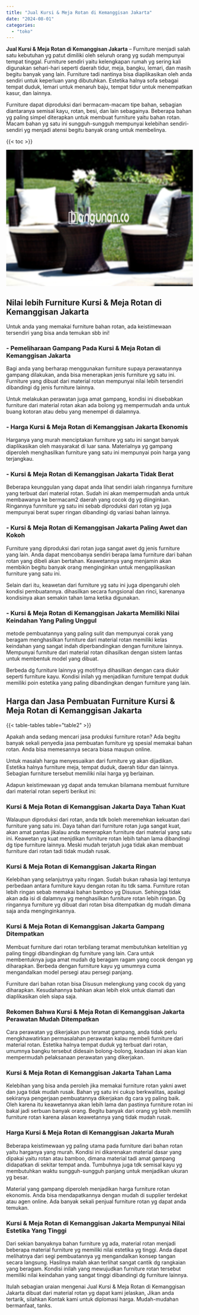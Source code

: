 ```yaml
---
title: "Jual Kursi & Meja Rotan di Kemanggisan Jakarta"
date: "2024-08-01"
categories: 
  - "toko"
---
```


**Jual Kursi & Meja Rotan di Kemanggisan Jakarta** – Furniture menjadi salah satu kebutuhan yg patut dimiliki oleh seluruh orang yg sudah mempunyai tempat tinggal. Furniture sendiri yaitu kelengkapan rumah yg sering kali digunakan sehari-hari seperti daerah tidur, meja, bangku, lemari, dan masih begitu banyak yang lain. Furniture tadi nantinya bisa diaplikasikan oleh anda sendiri untuk keperluan yang dibutuhkan. Estetika halnya sofa sebagai tempat duduk, lemari untuk menaruh baju, tempat tidur untuk menempatkan kasur, dan lainnya.

Furniture dapat diproduksi dari bermacam-macam tipe bahan, sebagian diantaranya semisal kayu, rotan, besi, dan lain sebagainya. Beberapa bahan yg paling simpel diterapkan untuk membuat furniture yaitu bahan rotan. Macam bahan yg satu ini sungguh-sungguh mempunyai kelebihan sendiri-sendiri yg menjadi atensi begitu banyak orang untuk membelinya.

{{< toc >}}

![Jual Kursi & Meja Rotan di Kemanggisan Jakarta](/images/kursi-meja-rotan-murah41.png)

## Nilai lebih Furniture Kursi & Meja Rotan di Kemanggisan Jakarta

Untuk anda yang memakai furniture bahan rotan, ada keistimewaan tersendiri yang bisa anda temukan sbb ini!

### \- Pemeliharaan Gampang Pada Kursi & Meja Rotan di Kemanggisan Jakarta

Bagi anda yang berharap menggunakan furniture supaya perawatannya gampang dilakukan, anda bisa menerapkan jenis furniture yg satu ini. Furniture yang dibuat dari material rotan mempunyai nilai lebih tersendiri dibandingi dg jenis furniture lainnya.

Untuk melakukan perawatan juga amat gampang, kondisi ini disebabkan furniture dari material rotan akan ada bolong yg mempermudah anda untuk buang kotoran atau debu yang menempel di dalamnya.

### \- Harga Kursi & Meja Rotan di Kemanggisan Jakarta Ekonomis

Harganya yang murah menciptakan furniture yg satu ini sangat banyak diaplikasikan oleh masyarakat di luar sana. Materialnya yg gampang diperoleh menghasilkan furniture yang satu ini mempunyai poin harga yang terjangkau.

### \- Kursi & Meja Rotan di Kemanggisan Jakarta Tidak Berat

Beberapa keunggulan yang dapat anda lihat sendiri ialah ringannya furniture yang terbuat dari material rotan. Sudah ini akan mempermudah anda untuk membawanya ke bermacam2 daerah yang cocok dg yg diinginkan. Ringannya funrniture yg satu ini sebab diproduksi dari rotan yg juga mempunyai berat super ringan dibandingi dg variasi bahan lainnya.

### \- Kursi & Meja Rotan di Kemanggisan Jakarta Paling Awet dan Kokoh

Furniture yang diproduksi dari rotan juga sangat awet dg jenis furniture yang lain. Anda dapat mencobanya sendiri berapa lama furniture dari bahan rotan yang dibeli akan bertahan. Keawetannya yang menjamin akan membikin begitu banyak orang menginginkan untuk mengaplikasikan furniture yang satu ini.

Selain dari itu, keawetan dari furniture yg satu ini juga dipengaruhi oleh kondisi pembuatannya. dihasilkan secara fungsional dan rinci, karenanya kondisinya akan semakin tahan lama ketika digunakan.

### \- Kursi & Meja Rotan di Kemanggisan Jakarta Memiliki Nilai Keindahan Yang Paling Unggul

metode pembuatannya yang paling sulit dan mempunyai corak yang beragam menghasilkan furniture dari material rotan memiliki kelas keindahan yang sangat indah diperbandingkan dengan furniture lainnya. Mempunyai furniture dari material rotan dihasilkan dengan sistem lantas untuk membentuk model yang dibuat.

Berbeda dg furniture lainnya yg motifnya dihasilkan dengan cara diukir seperti furniture kayu. Kondisi inilah yg menjadikan furniture tempat duduk memiliki poin estetika yang paling dibandingkan dengan furniture yang lain.

## Harga dan Jasa Pembuatan Furniture Kursi & Meja Rotan di Kemanggisan Jakarta

{{< table-tables table="table2" >}}

Apakah anda sedang mencari jasa produksi furniture rotan? Ada begitu banyak sekali penyedia jasa pembuatan furniture yg spesial memakai bahan rotan. Anda bisa memesannya secara biasa maupun online.

Untuk masalah harga menyesuaikan dari furniture yg akan dijadikan. Estetika halnya furniture meja, tempat duduk, daerah tidur dan lainnya. Sebagian furniture tersebut memiliki nilai harga yg berlainan.

Adapun keistimewaan yg dapat anda temukan bilamana membuat furniture dari material rotan seperti berikut ini:

### Kursi & Meja Rotan di Kemanggisan Jakarta Daya Tahan Kuat

Walaupun diproduksi dari rotan, anda tdk boleh meremehkan kekuatan dari furniture yang satu ini. Daya tahan dari furniture rotan juga sangat kuat, akan amat pantas jikalau anda menerapkan furniture dari material yang satu ini. Keawetan yg kuat menjdikan furniture rotan lebih tahan lama dibandingi dg tipe furniture lainnya. Meski mudah terjatuh juga tidak akan membuat furniture dari rotan tadi tidak mudah rusak.

### Kursi & Meja Rotan di Kemanggisan Jakarta Ringan

Kelebihan yang selanjutnya yaitu ringan. Sudah bukan rahasia lagi tentunya perbedaan antara furniture kayu dengan rotan itu tdk sama. Furniture rotan lebih ringan sebab memakai bahan bamboo yg Disusun. Sehingga tidak akan ada isi di dalamnya yg menghasilkan furniture rotan lebih ringan. Dg ringannya furniture yg dibuat dari rotan bisa ditempatkan dg mudah dimana saja anda menginginkannya.

### Kursi & Meja Rotan di Kemanggisan Jakarta Gampang Ditempatkan

Membuat furniture dari rotan terbilang teramat membutuhkan ketelitian yg paling tinggi dibandingkan dg furniture yang lain. Cara untuk membentuknya juga amat mudah dg beragam ragam yang cocok dengan yg diharapkan. Berbeda dengan furniture kayu yg umumnya cuma mengandalkan model persegi atau persegi panjang.

Furniture dari bahan rotan bisa Disusun melengkung yang cocok dg yang diharapkan. Kesudahannya bahkan akan lebih elok untuk diamati dan diaplikasikan oleh siapa saja.

### Rekomen Bahwa Kursi & Meja Rotan di Kemanggisan Jakarta Perawatan Mudah Ditempatkan

Cara perawatan yg dikerjakan pun teramat gampang, anda tidak perlu mengkhawatirkan permasalahan perawatan kalau membeli furniture dari material rotan. Estetika halnya tempat duduk yg terbuat dari rotan, umumnya bangku tersebut didesain bolong-bolong, keadaan ini akan kian mempermudah pelaksanaan perawatan yang dikerjakan.

### Kursi & Meja Rotan di Kemanggisan Jakarta Tahan Lama

Kelebihan yang bisa anda peroleh jika memakai furniture rotan yakni awet dan juga tidak mudah rusak. Bahan yg satu ini cukup berkwalitas, apalagi sekiranya pengerjaan pembuatannya dikerjakan dg cara yg paling baik. Oleh karena itu keawetannya akan lebih lama dan pastinya furniture rotan ini bakal jadi serbuan banyak orang. Begitu banyak dari orang yg lebih memilih furniture rotan karena alasan keawetannya yang tidak mudah rusak.

### Harga Kursi & Meja Rotan di Kemanggisan Jakarta Murah

Beberapa keistimewaan yg paling utama pada furniture dari bahan rotan yaitu harganya yang murah. Kondisi ini dikarenakan material dasar yang dipakai yaitu rotan atau bamboo, dimana material tadi amat gampang didapatkan di sekitar tempat anda. Tumbuhnya juga tdk semisal kayu yg membutuhkan waktu sungguh-sungguh panjang untuk menjadikan ukuran yg besar.

Material yang gampang diperoleh menjadikan harga furniture rotan ekonomis. Anda bisa mendapatkannya dengan mudah di supplier terdekat atau agen online. Ada banyak sekali penjual furniture rotan yg dapat anda temukan.

### Kursi & Meja Rotan di Kemanggisan Jakarta Mempunyai Nilai Estetika Yang Tinggi

Dari sekian banyaknya bahan furniture yg ada, material rotan menjadi beberapa material furniture yg memiliki nilai estetika yg tinggi. Anda dapat melihatnya dari segi pembuatannya yg mengandalkan konsep tangan secara langsung. Hasilnya malah akan terlihat sangat cantik dg rangkaian yang beragam. Kondisi inilah yang mewujudkan furniture rotan tersebut memiliki nilai keindahan yang sangat tinggi dibandingi dg furniture lainnya.

Itulah sebagian uraian mengenai Jual Kursi & Meja Rotan di Kemanggisan Jakarta dibuat dari material rotan yg dapat kami jelaskan, Jikan anda tertarik, silahkan Kontak kami untuk diplomasi harga. Mudah-mudahan bermanfaat, tanks.
